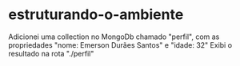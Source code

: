 # estruturando-o-ambiente
Adicionei uma collection no MongoDb chamado "perfil", com as propriedades "nome: Emerson Durães Santos" e "idade: 32"
Exibi o resultado na rota "./perfil"